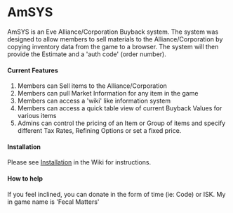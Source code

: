 AmSYS
=====
AmSYS is an Eve Alliance/Corporation Buyback system.  The system was designed to allow members to sell materials to the
Alliance/Corporation by copying inventory data from the game to a browser.  The system will then provide the Estimate
and a 'auth code' (order number).

#### Current Features

1. Members can Sell items to the Alliance/Corporation
2. Members can pull Market Information for any item in the game
3. Members can access a 'wiki' like information system
4. Members can access a quick table view of current Buyback Values for various items
5. Admins can control the pricing of an Item or Group of items and specify different Tax Rates, Refining Options or set
a fixed price.

#### Installation
Please see [Installation](https://github.com/binarygod/AmSYS/wiki/Installation) in the Wiki for instructions.


#### How to help
If you feel inclined, you can donate in the form of time (ie: Code) or ISK.  My in game name is 'Fecal Matters'
